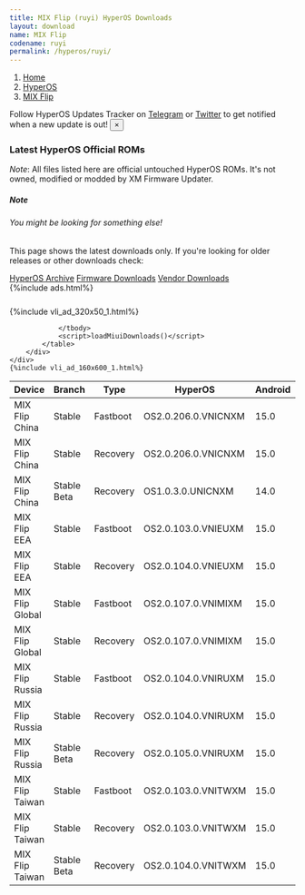 ```yaml
---
title: MIX Flip (ruyi) HyperOS Downloads
layout: download
name: MIX Flip
codename: ruyi
permalink: /hyperos/ruyi/
---
```

<nav aria-label="breadcrumb">
    <ol class="breadcrumb">
        <li class="breadcrumb-item"><a href="/">Home</a></li>
        <li class="breadcrumb-item"><a href="/hyperos/">HyperOS</a></li>
        <li class="breadcrumb-item active" aria-current="page"><a href="/hyperos/ruyi/">MIX Flip</a></li>
    </ol>
</nav>
<div class="alert alert-primary alert-dismissible fade show" role="alert">
    Follow HyperOS Updates Tracker on <a href="https://t.me/MIUIUpdatesTracker" class="alert-link">Telegram</a>
     or <a href="https://twitter.com/MiFwUpdater" class="alert-link">Twitter</a> to get notified when a new update is out!
    <button type="button" class="close" data-dismiss="alert" aria-label="Close">
        <span aria-hidden="true">&times;</span>
    </button>
</div>

### Latest HyperOS Official ROMs
*Note*: All files listed here are official untouched HyperOS ROMs. It's not owned, modified or modded by XM Firmware Updater.
<div class="card">
  <div class="card-body">
    <h5 class="card-title">Note</h5>
    <h6 class="card-subtitle mb-2 text-muted">You might be looking for something else!</h6>
    <p class="card-text">This page shows the latest downloads only.
     If you're looking for older releases or other downloads check:</p>
    <a href="/archive/hyperos/ruyi/" class="card-link">HyperOS Archive</a>
    <a href="/firmware/ruyi/" class="card-link">Firmware Downloads</a>
    <a href="/vendor/ruyi/" class="card-link">Vendor Downloads</a>
  </div>
</div>
{%include ads.html%}
<div class="row justify-content-center">
    <div class="col-10">
        <div class="table-responsive-md" style="margin-top: 25px;">
            {%include vli_ad_320x50_1.html%}
            <table id="miui" class="display dt-responsive nowrap compact table table-striped table-hover table-sm">
                <thead class="thead-dark">
                    <tr>
                        <th data-ref="device">Device</th>
                        <th data-ref="branch">Branch</th>
                        <th data-ref="type">Type</th>
                        <th data-ref="miui">HyperOS</th>
                        <th data-ref="android">Android</th>
                        <th data-ref="size">Size</th>
                        <th data-ref="size">Date</th>
                        <th data-ref="link">Link</th>
                    </tr>
                </thead>
                <tbody>
                <tr><td>MIX Flip China</td><td>Stable</td><td>Fastboot</td><td>OS2.0.206.0.VNICNXM</td><td>15.0</td><td>9.5 GB</td><td>2025-05-30</td><td><a href="/hyperos/ruyi/stable/OS2.0.206.0.VNICNXM/">Download</a></td></tr>
<tr><td>MIX Flip China</td><td>Stable</td><td>Recovery</td><td>OS2.0.206.0.VNICNXM</td><td>15.0</td><td>7.5 GB</td><td>2025-06-03</td><td><a href="/hyperos/ruyi/stable/OS2.0.206.0.VNICNXM/">Download</a></td></tr>
<tr><td>MIX Flip China</td><td>Stable Beta</td><td>Recovery</td><td>OS1.0.3.0.UNICNXM</td><td>14.0</td><td>6.9 GB</td><td>2024-07-21</td><td><a href="/hyperos/ruyi/stable beta/OS1.0.3.0.UNICNXM/">Download</a></td></tr>
<tr><td>MIX Flip EEA</td><td>Stable</td><td>Fastboot</td><td>OS2.0.103.0.VNIEUXM</td><td>15.0</td><td>8.1 GB</td><td>2025-05-16</td><td><a href="/hyperos/ruyi/stable/OS2.0.103.0.VNIEUXM/">Download</a></td></tr>
<tr><td>MIX Flip EEA</td><td>Stable</td><td>Recovery</td><td>OS2.0.104.0.VNIEUXM</td><td>15.0</td><td>6.8 GB</td><td>2025-06-09</td><td><a href="/hyperos/ruyi/stable/OS2.0.104.0.VNIEUXM/">Download</a></td></tr>
<tr><td>MIX Flip Global</td><td>Stable</td><td>Fastboot</td><td>OS2.0.107.0.VNIMIXM</td><td>15.0</td><td>8.1 GB</td><td>2025-05-27</td><td><a href="/hyperos/ruyi/stable/OS2.0.107.0.VNIMIXM/">Download</a></td></tr>
<tr><td>MIX Flip Global</td><td>Stable</td><td>Recovery</td><td>OS2.0.107.0.VNIMIXM</td><td>15.0</td><td>6.8 GB</td><td>2025-06-10</td><td><a href="/hyperos/ruyi/stable/OS2.0.107.0.VNIMIXM/">Download</a></td></tr>
<tr><td>MIX Flip Russia</td><td>Stable</td><td>Fastboot</td><td>OS2.0.104.0.VNIRUXM</td><td>15.0</td><td>9.1 GB</td><td>2025-05-07</td><td><a href="/hyperos/ruyi/stable/OS2.0.104.0.VNIRUXM/">Download</a></td></tr>
<tr><td>MIX Flip Russia</td><td>Stable</td><td>Recovery</td><td>OS2.0.104.0.VNIRUXM</td><td>15.0</td><td>6.8 GB</td><td>2025-05-15</td><td><a href="/hyperos/ruyi/stable/OS2.0.104.0.VNIRUXM/">Download</a></td></tr>
<tr><td>MIX Flip Russia</td><td>Stable Beta</td><td>Recovery</td><td>OS2.0.105.0.VNIRUXM</td><td>15.0</td><td>6.8 GB</td><td>2025-06-12</td><td><a href="/hyperos/ruyi/stable beta/OS2.0.105.0.VNIRUXM/">Download</a></td></tr>
<tr><td>MIX Flip Taiwan</td><td>Stable</td><td>Fastboot</td><td>OS2.0.103.0.VNITWXM</td><td>15.0</td><td>7.8 GB</td><td>2025-05-07</td><td><a href="/hyperos/ruyi/stable/OS2.0.103.0.VNITWXM/">Download</a></td></tr>
<tr><td>MIX Flip Taiwan</td><td>Stable</td><td>Recovery</td><td>OS2.0.103.0.VNITWXM</td><td>15.0</td><td>6.7 GB</td><td>2025-05-15</td><td><a href="/hyperos/ruyi/stable/OS2.0.103.0.VNITWXM/">Download</a></td></tr>
<tr><td>MIX Flip Taiwan</td><td>Stable Beta</td><td>Recovery</td><td>OS2.0.104.0.VNITWXM</td><td>15.0</td><td>6.7 GB</td><td>2025-06-12</td><td><a href="/hyperos/ruyi/stable beta/OS2.0.104.0.VNITWXM/">Download</a></td></tr>

                </tbody>
                <script>loadMiuiDownloads()</script>
            </table>
        </div>
    </div>
    {%include vli_ad_160x600_1.html%}
</div>
